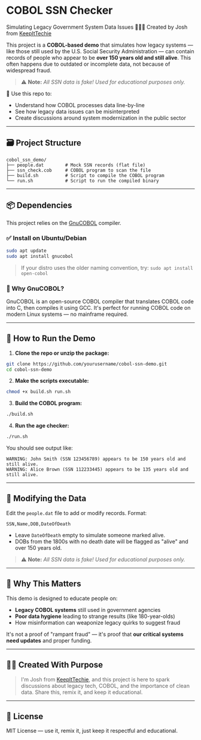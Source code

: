 # COBOL SSN Checker 
Simulating Legacy Government System Data Issues 👴🏽📼
Created by Josh from [KeepItTechie](https://www.keepittechie.com)

This project is a **COBOL-based demo** that simulates how legacy systems — like those still used by the U.S. Social Security Administration — can contain records of people who appear to be **over 150 years old and still alive**. This often happens due to outdated or incomplete data, not because of widespread fraud.

> ⚠️ **Note:** *All SSN data is fake! Used for educational purposes only.*

🧠 Use this repo to:
- Understand how COBOL processes data line-by-line
- See how legacy data issues can be misinterpreted
- Create discussions around system modernization in the public sector

---

## 🗃️ Project Structure

```
cobol_ssn_demo/
├── people.dat        # Mock SSN records (flat file)
├── ssn_check.cob     # COBOL program to scan the file
├── build.sh          # Script to compile the COBOL program
└── run.sh            # Script to run the compiled binary
```

---

## 📦 Dependencies

This project relies on the [GnuCOBOL](https://gnucobol.sourceforge.io/) compiler.

### ✅ Install on Ubuntu/Debian

```bash
sudo apt update
sudo apt install gnucobol
```

> If your distro uses the older naming convention, try:
> `sudo apt install open-cobol`

### 🧠 Why GnuCOBOL?

GnuCOBOL is an open-source COBOL compiler that translates COBOL code into C, then compiles it using GCC. It's perfect for running COBOL code on modern Linux systems — no mainframe required.

---

## 🚀 How to Run the Demo

1. **Clone the repo or unzip the package:**

```bash
git clone https://github.com/yourusername/cobol-ssn-demo.git
cd cobol-ssn-demo
```

2. **Make the scripts executable:**

```bash
chmod +x build.sh run.sh
```

3. **Build the COBOL program:**

```bash
./build.sh
```

4. **Run the age checker:**

```bash
./run.sh
```

You should see output like:

```
WARNING: John Smith (SSN 123456789) appears to be 150 years old and still alive.
WARNING: Alice Brown (SSN 112233445) appears to be 135 years old and still alive.
```

---

## 📂 Modifying the Data

Edit the `people.dat` file to add or modify records. Format:

```
SSN,Name,DOB,DateOfDeath
```

- Leave `DateOfDeath` empty to simulate someone marked alive.
- DOBs from the 1800s with no death date will be flagged as "alive" and over 150 years old.

> ⚠️ **Note:** *All SSN data is fake! Used for educational purposes only.*

---

## 🧩 Why This Matters

This demo is designed to educate people on:
- **Legacy COBOL systems** still used in government agencies
- **Poor data hygiene** leading to strange results (like 180-year-olds)
- How misinformation can weaponize legacy quirks to suggest fraud

It's not a proof of "rampant fraud" — it's proof that **our critical systems need updates** and proper funding.

---

## 🙌🏽 Created With Purpose

> I'm Josh from [KeepItTechie](https://www.youtube.com/c/KeepItTechie), and this project is here to spark discussions about legacy tech, COBOL, and the importance of clean data. Share this, remix it, and keep it educational.

---

## 📘 License

MIT License — use it, remix it, just keep it respectful and educational.
